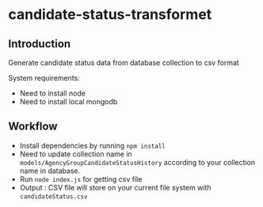 # candidate-status-transformet

## Introduction

Generate candidate status data from database collection to csv format

System requirements:

* Need to install node
* Need to install local mongodb

## Workflow

* Install dependencies by running `npm install`
* Need to update collection name in `models/AgencyGroupCandidateStatusHistory` according to your collection name in database.
* Run `node index.js` for getting csv file
* Output : CSV file will store on your current file system with `candidateStatus.csv`
